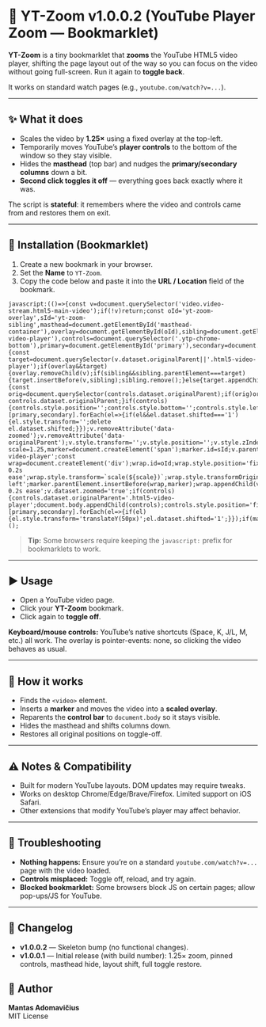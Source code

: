# 🔎 YT-Zoom v1.0.0.2 (YouTube Player Zoom — Bookmarklet)

**YT-Zoom** is a tiny bookmarklet that **zooms** the YouTube HTML5 video player, shifting the page layout out of the way so you can focus on the video without going full-screen. Run it again to **toggle back**.

It works on standard watch pages (e.g., `youtube.com/watch?v=...`).

---

## ✨ What it does
- Scales the video by **1.25×** using a fixed overlay at the top-left.  
- Temporarily moves YouTube’s **player controls** to the bottom of the window so they stay visible.  
- Hides the **masthead** (top bar) and nudges the **primary/secondary columns** down a bit.  
- **Second click toggles it off** — everything goes back exactly where it was.  

The script is **stateful**: it remembers where the video and controls came from and restores them on exit.  

---

## 🔧 Installation (Bookmarklet)
1. Create a new bookmark in your browser.  
2. Set the **Name** to `YT-Zoom`.  
3. Copy the code below and paste it into the **URL / Location** field of the bookmark.  

```text
javascript:(()=>{const v=document.querySelector('video.video-stream.html5-main-video');if(!v)return;const oId='yt-zoom-overlay',sId='yt-zoom-sibling',masthead=document.getElementById('masthead-container'),overlay=document.getElementById(oId),sibling=document.getElementById(sId),player=document.querySelector('.html5-video-player'),controls=document.querySelector('.ytp-chrome-bottom'),primary=document.getElementById('primary'),secondary=document.getElementById('secondary');if(v.dataset.zoomed==='true'){const target=document.querySelector(v.dataset.originalParent||'.html5-video-player');if(overlay&&target){overlay.removeChild(v);if(sibling&&sibling.parentElement===target){target.insertBefore(v,sibling);sibling.remove();}else{target.appendChild(v);}overlay.remove();}if(controls?.dataset.originalParent){const orig=document.querySelector(controls.dataset.originalParent);if(orig)orig.appendChild(controls);delete controls.dataset.originalParent;}if(controls){controls.style.position='';controls.style.bottom='';controls.style.left='';controls.style.right='';controls.style.zIndex='';}if(masthead)masthead.style.visibility='';[primary,secondary].forEach(el=>{if(el&&el.dataset.shifted==='1'){el.style.transform='';delete el.dataset.shifted;}});v.removeAttribute('data-zoomed');v.removeAttribute('data-originalParent');v.style.transform='';v.style.position='';v.style.zIndex='';v.style.transition='';return;}const scale=1.25,marker=document.createElement('span');marker.id=sId;v.parentElement.insertBefore(marker,v);v.dataset.originalParent='.html5-video-player';const wrap=document.createElement('div');wrap.id=oId;wrap.style.position='fixed';wrap.style.top='2px';wrap.style.left='-132px';wrap.style.zIndex='9999';wrap.style.pointerEvents='none';wrap.style.transition='transform 0.2s ease';wrap.style.transform=`scale(${scale})`;wrap.style.transformOrigin='top left';marker.parentElement.insertBefore(wrap,marker);wrap.appendChild(v);v.style.position='relative';v.style.zIndex='10';v.style.transition='transform 0.2s ease';v.dataset.zoomed='true';if(controls){controls.dataset.originalParent='.html5-video-player';document.body.appendChild(controls);controls.style.position='fixed';controls.style.bottom='0';controls.style.left='0';controls.style.right='0';controls.style.zIndex='10000';}[primary,secondary].forEach(el=>{if(el){el.style.transform='translateY(50px)';el.dataset.shifted='1';}});if(masthead)masthead.style.visibility='hidden';})();
```

> **Tip:** Some browsers require keeping the `javascript:` prefix for bookmarklets to work.  

---

## ▶️ Usage
- Open a YouTube video page.  
- Click your **YT-Zoom** bookmark.  
- Click again to **toggle off**.  

**Keyboard/mouse controls:** YouTube’s native shortcuts (Space, K, J/L, M, etc.) all work. The overlay is pointer-events: none, so clicking the video behaves as usual.  

---

## 🧠 How it works
- Finds the `<video>` element.  
- Inserts a **marker** and moves the video into a **scaled overlay**.  
- Reparents the **control bar** to `document.body` so it stays visible.  
- Hides the masthead and shifts columns down.  
- Restores all original positions on toggle-off.  

---

## ⚠️ Notes & Compatibility
- Built for modern YouTube layouts. DOM updates may require tweaks.  
- Works on desktop Chrome/Edge/Brave/Firefox. Limited support on iOS Safari.  
- Other extensions that modify YouTube’s player may affect behavior.  

---

## 🧪 Troubleshooting
- **Nothing happens:** Ensure you’re on a standard `youtube.com/watch?v=...` page with the video loaded.  
- **Controls misplaced:** Toggle off, reload, and try again.  
- **Blocked bookmarklet:** Some browsers block JS on certain pages; allow pop-ups/JS for YouTube.  

---

## 📝 Changelog
- **v1.0.0.2** — Skeleton bump (no functional changes).  
- **v1.0.0.1** — Initial release (with build number): 1.25× zoom, pinned controls, masthead hide, layout shift, full toggle restore.  

## 👤 Author
**Mantas Adomavičius**  
MIT License
